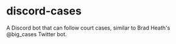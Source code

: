 # discord-cases

A Discord bot that can follow court cases, similar to Brad Heath's @big_cases Twitter bot.
